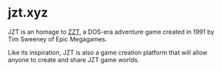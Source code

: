 # jzt.xyz

JZT is an homage to [ZZT][1], a DOS-era adventure game created in 1991 by Tim Sweeney of Epic Megagames.

Like its inspiration, JZT is also a game creation platform that will allow anyone to create and share JZT game worlds.

[1]: http://en.wikipedia.org/wiki/ZZT                                          "ZZT on Wikipedia"